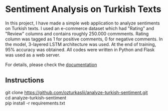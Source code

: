 # Sentiment Analysis on Turkish Texts
In this project, I have made a simple web application to analyze sentiments on Turkish texts. I used an e-commerce dataset which had "Rating" and "Review" columns and contains roughly 250.000 commments. Rating column was tagged as 1 for positive comments, 0 for negative comments. In the model, 3-layered LSTM architecture was used. At the end of training, 95% accuracy was obtained. 
All codes were written in Python and Flask was used as a web server.

For details, please check the [documentation](Documents/SWE599-Project-2019S-Ozturk-Asli.pdf)

## Instructions
git clone https://github.com/ozturkaslii/analyze-turkish-sentiment.git <br />
cd analyze-turkish-sentiment <br />
pip install -r requirements.txt
